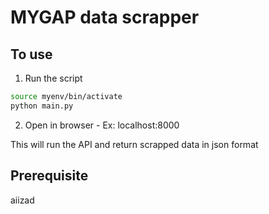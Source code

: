 # MYGAP data scrapper

## To use

1. Run the script
```bash
source myenv/bin/activate
python main.py
```
2. Open in browser - Ex: localhost:8000

This will run the API and return scrapped data in json format

## Prerequisite

aiizad
